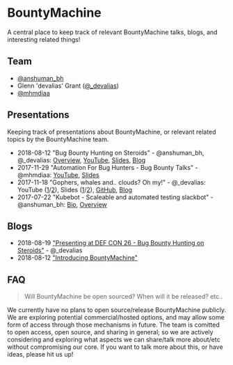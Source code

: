 # BountyMachine

A central place to keep track of relevant BountyMachine talks, blogs, and interesting related things!

## Team

* [@anshuman_bh](https://twitter.com/anshuman_bh)
* Glenn 'devalias' Grant ([@_devalias](https://twitter.com/_devalias))
* [@mhmdiaa](https://twitter.com/mhmdiaa)

## Presentations

Keeping track of presentations about BountyMachine, or relevant related topics by the BountyMachine team.

* 2018-08-12 "Bug Bounty Hunting on Steroids" - @anshuman_bh, @_devalias: [Overview](http://reconvillage.org/talks-2018/#bug-bounty-hunting-on-steroids---anshuman-bhartiya-and-glenn-devalias-grant), [YouTube](#TODO), [Slides](https://speakerdeck.com/bountymachine/bug-bounty-hunting-on-steroids), [Blog](https://medium.com/@bountymachine/introducing-bountymachine-234cad93b5d2)
* 2017-11-29 "Automation For Bug Hunters - Bug Bounty Talks" - @mhmdiaa: [YouTube](https://www.youtube.com/watch?v=3Q-QyGlc_Xk), [Slides](https://speakerdeck.com/mhmdiaa/automation-for-bug-hunters)
* 2017-11-18 "Gophers, whales and.. clouds? Oh my!" - @_devalias: YouTube ([1](https://www.youtube.com/watch?v=Y2W-Kw24Zpg)/[2](https://www.youtube.com/watch?v=adWzygDdQLw)), Slides ([1](https://speakerdeck.com/0xdevalias/gophers-whales-and-dot-clouds-oh-my)/[2](https://www.slideshare.net/GlenndevaliasGrant/gophers-whales-and-clouds-oh-my)), [GitHub](https://github.com/0xdevalias/gopherblazer), [Blog](https://medium.com/@devalias/presenting-all-the-things-bsides-wellington-csides-canberra-sectalks-canberra-ff3bfec6b79a)
* 2017-07-22 "Kubebot - Scaleable and automated testing slackbot" - @anshuman_bh: [Bio](https://www.blackhat.com/us-17/presenters/Anshuman-Bhartiya.html), [Overview](https://www.blackhat.com/us-17/arsenal.html#kubebot-scaleable-and-automated-testing-slackbot-with-the-backend-running-on-kubernetes)

## Blogs

* 2018-08-19 ["Presenting at DEF CON 26 - Bug Bounty Hunting on Steroids"](https://medium.com/@devalias/presenting-at-def-con-26-bug-bounty-hunting-on-steroids-df3273c2853a) - @_devalias
* 2018-08-12 ["Introducing BountyMachine"](https://medium.com/@bountymachine/introducing-bountymachine-234cad93b5d2)

## FAQ

> Will BountyMachine be open sourced? When will it be released? etc..

We currently have no plans to open source/release BountyMachine publicly. We are exploring potential commercial/hosted options, and may allow some form of access through those mechanisms in future. The team is comitted to open access, open source, and sharing in general; so we are actively considering and exploring what aspects we can share/talk more about/etc without compromising our core. If you want to talk more about this, or have ideas, please hit us up!
